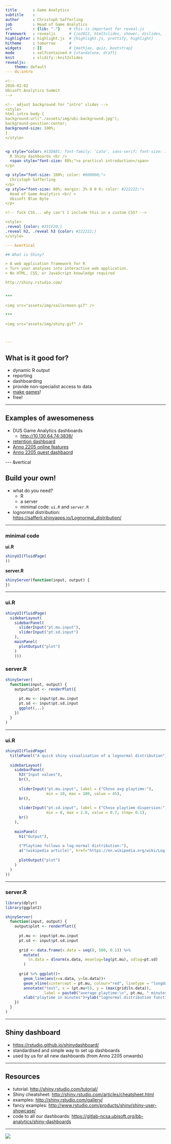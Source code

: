 ```yaml
---
title       : Game Analytics
subtitle    : 
author      : Christoph Safferling
job         : Head of Game Analytics
url         : {lib: "."}    # this is important for reveal.js
framework   : revealjs      # {io2012, html5slides, shower, dzslides, ...}
highlighter : highlight.js  # {highlight.js, prettify, highlight}
hitheme     : tomorrow      # 
widgets     : []            # {mathjax, quiz, bootstrap}
mode        : selfcontained # {standalone, draft}
knit        : slidify::knit2slides
revealjs: 
    theme: default
--- ds:intro

<!--
2016-02-02
Ubisoft Analytics Summit
-->

<!-- adjust background for "intro" slides -->
<style>
html.intro body {
background:url("./assets/img/ubi-background.jpg");
background-position:center;
background-size: 100%;
} 
</style>


<p style="color: #13DAEC; font-family: 'Lato', sans-serif; font-size: 150%; margin: 0 0 10% 0;">
  R Shiny dashboards <br />
  <span style="font-size: 80%;">a practical introduction</span>
</p>

<p style="font-size: 100%; color: #000000;">
  Christoph Safferling
</p>
<p style="font-size: 80%; margin: 3% 0 0 0; color: #222222;">
  Head of Game Analytics <br/ > 
  Ubisoft Blue Byte
</p>

<!-- fuck CSS... why can't I include this in a custom CSS? -->

<style>
.reveal {color: #231F20;}
.reveal h2, .reveal h3 {color: #222222;}
</style>

--- &vertical

## What is Shiny? 

> A web application framework for R  
> Turn your analyses into interactive web application. 
> No HTML, CSS, or JavaScript knowledge required  

http://shiny.rstudio.com/


***

<img src="assets/img/sailormoon.gif" />

***

<img src="assets/img/shiny.gif" />



---
```


## What is it good for? 

- dynamic R output
- reporting 
- dashboarding
- provide non-specialist access to data
- [make games](http://deanattali.com/blog/shiny-game-lightsout/)!
- free!


---

## Examples of awesomeness

- DUS Game Analytics dashboards
    - http://10.130.64.74:3838/
- [retention dashboard](http://10.130.64.74:3838/apps/retention_dashboard/)
- [Anno 2205 online features](http://10.130.64.74:3838/apps/anno6_online_features_dashboard/)
- [Anno 2205 quest dashbaord](http://10.130.64.74:3838/apps/anno6_quest_dashboard/)


--- &vertical

## Build your own! 

- what do you need? 
    - R
    - a server 
    - minimal code: `ui.R` and `server.R`
- lognormal distribution: https://safferli.shinyapps.io/Lognormal_distribution/

***

### minimal code

**ui.R**


```r
shinyUI(fluidPage(
))
```

**server.R**


```r
shinyServer(function(input, output) {
})
```

***

### ui.R


```r
shinyUI(fluidPage(
  sidebarLayout(
    sidebarPanel(
      sliderInput("pt.mu.input"),
      sliderInput("pt.sd.input")
    ),
    mainPanel(
      plotOutput("plot")
    )
    )))
```

### server.R


```r
shinyServer(
  function(input, output) {
    output$plot <- renderPlot({
      
      pt.mu <- input$pt.mu.input
      pt.sd <- input$pt.sd.input
      ggplot(...)  
    }) 
  }
)
```

***

### ui.R


```r
shinyUI(fluidPage(
  titlePanel("A quick shiny visualisation of a lognormal distribution"),
  
  sidebarLayout(
    sidebarPanel(
      h3("Input values"),
      br(),
      
      sliderInput("pt.mu.input", label = ("Chose avg playtime:"),
                  min = 10, max = 100, value = 45),
      br(), 
      
      sliderInput("pt.sd.input", label = ("Chose playtime dispersion:"),
                  min = 0, max = 2.0, value = 0.7, step= 0.1),
      br()
    ),
      
    mainPanel(
      h1("Output"),
      
      ("Playtime follows a log-normal distribution:"),
      a("(wikipedia article)", href="https://en.wikipedia.org/wiki/Log-normal_distribution"),
      
      plotOutput("plot")
    )
  )
))
```

***

### server.R


```r
library(dplyr)
library(ggplot2)

shinyServer(
  function(input, output) {
    output$plot <- renderPlot({
      
      pt.mu <- input$pt.mu.input
      pt.sd <- input$pt.sd.input
      
      grid <- data.frame(x.data = seq(0, 500, 0.1)) %>% 
        mutate(
          ln.data = dlnorm(x.data, meanlog=log(pt.mu), sdlog=pt.sd)
        )
      
      grid %>% ggplot()+
        geom_line(aes(x=x.data, y=ln.data))+
        geom_vline(xintercept = pt.mu, colour="red", linetype = "longdash")+
        annotate("text", x = (pt.mu+5), y = (max(grid$ln.data)), 
                 label = paste0("average playtime:\n", pt.mu, " minutes"), hjust=0)+
        xlab("playtime in minutes")+ylab("lognormal distribution function")
    }) 
  }
)
```

---

## Shiny dashboard

- https://rstudio.github.io/shinydashboard/
- standardised and simple way to set up dashboards
- used by us for all new dashboards (from Anno 2205 onwards)


---

## Resources

- tutorial: http://shiny.rstudio.com/tutorial/
- Shiny cheatsheet: http://shiny.rstudio.com/articles/cheatsheet.html
- examples: http://shiny.rstudio.com/gallery/
- fancy examples: http://www.rstudio.com/products/shiny/shiny-user-showcase/
- code to all our dashboards: https://gitlab-ncsa.ubisoft.org/bb-analytics/shiny-dashboards 


---

<img src="assets/img/free-roar.gif" />








